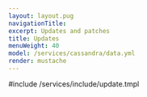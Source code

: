 ```yaml
---
layout: layout.pug
navigationTitle:
excerpt: Updates and patches
title: Updates
menuWeight: 40
model: /services/cassandra/data.yml
render: mustache
---
```


#include /services/include/update.tmpl
